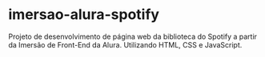 # imersao-alura-spotify
Projeto de desenvolvimento de página web da biblioteca do Spotify a partir da Imersão de Front-End da Alura. Utilizando HTML, CSS e JavaScript.
